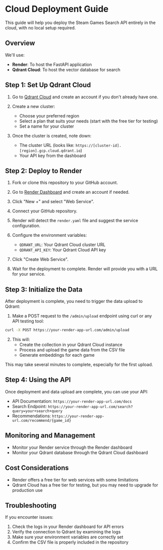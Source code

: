 # Cloud Deployment Guide

This guide will help you deploy the Steam Games Search API entirely in the cloud, with no local setup required.

## Overview

We'll use:
- **Render**: To host the FastAPI application
- **Qdrant Cloud**: To host the vector database for search

## Step 1: Set Up Qdrant Cloud

1. Go to [Qdrant Cloud](https://cloud.qdrant.io/) and create an account if you don't already have one.

2. Create a new cluster:
   - Choose your preferred region
   - Select a plan that suits your needs (start with the free tier for testing)
   - Set a name for your cluster

3. Once the cluster is created, note down:
   - The cluster URL (looks like: `https://[cluster-id].[region].gcp.cloud.qdrant.io`)
   - Your API key from the dashboard

## Step 2: Deploy to Render

1. Fork or clone this repository to your GitHub account.

2. Go to [Render Dashboard](https://dashboard.render.com/) and create an account if needed.

3. Click "New +" and select "Web Service".

4. Connect your GitHub repository.

5. Render will detect the `render.yaml` file and suggest the service configuration.

6. Configure the environment variables:
   - `QDRANT_URL`: Your Qdrant Cloud cluster URL 
   - `QDRANT_API_KEY`: Your Qdrant Cloud API key

7. Click "Create Web Service".

8. Wait for the deployment to complete. Render will provide you with a URL for your service.

## Step 3: Initialize the Data

After deployment is complete, you need to trigger the data upload to Qdrant:

1. Make a POST request to the `/admin/upload` endpoint using curl or any API testing tool:

```bash
curl -X POST https://your-render-app-url.com/admin/upload
```

2. This will:
   - Create the collection in your Qdrant Cloud instance
   - Process and upload the game data from the CSV file
   - Generate embeddings for each game

This may take several minutes to complete, especially for the first upload.

## Step 4: Using the API

Once deployment and data upload are complete, you can use your API:

- API Documentation: `https://your-render-app-url.com/docs`
- Search Endpoint: `https://your-render-app-url.com/search?query=your+search+query`
- Recommendations: `https://your-render-app-url.com/recommend/{game_id}`

## Monitoring and Management

- Monitor your Render service through the Render dashboard
- Monitor your Qdrant database through the Qdrant Cloud dashboard

## Cost Considerations

- Render offers a free tier for web services with some limitations
- Qdrant Cloud has a free tier for testing, but you may need to upgrade for production use

## Troubleshooting

If you encounter issues:

1. Check the logs in your Render dashboard for API errors
2. Verify the connection to Qdrant by examining the logs
3. Make sure your environment variables are correctly set
4. Confirm the CSV file is properly included in the repository 